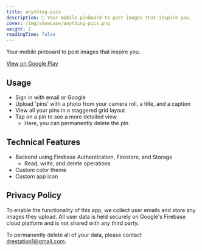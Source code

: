 ```yaml
---
title: anything.pics
description: 📌 Your mobile pinboard to post images that inspire you.
cover: /img/showcase/anything-pics.png
weight: 2
readingTime: false
---
```


Your mobile pinboard to post images that inspire you.

[View on Google Play](https://play.google.com/store/apps/details?id=com.drestation.anythingpics)

## Usage

- Sign in with email or Google
- Upload 'pins' with a photo from your camera roll, a title, and a caption
- View all your pins in a staggered grid layout
- Tap on a pin to see a more detailed view
  - Here, you can permanently delete the pin

## Technical Features

- Backend using Firebase Authentication, Firestore, and Storage
  - Read, write, and delete operations
- Custom color theme
- Custom app icon

## Privacy Policy

To enable the functionality of this app, we collect user emails and store any images they upload. All user data is held securely on Google's Firebase cloud platform and is not shared with any third party.

To permanently delete all of your data, please contact drestation1@gmail.com.
